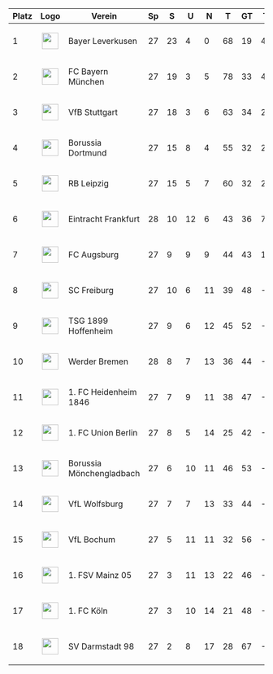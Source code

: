 |Platz|Logo|Verein|Sp|S|U|N|T|GT|TD|Pkte|Letzte 5|Spiel|
|-----|----|------|--|-|-|-|-|--|--|----|--------|-----|
|1|<p align="center"><img src="https://upload.wikimedia.org/wikipedia/de/thumb/f/f7/Bayer_Leverkusen_Logo.svg/1200px-Bayer_Leverkusen_Logo.svg.png" height="32" /></p>|Bayer Leverkusen|27|23|4|0|68|19|49|73|✅✅✅✅✅||
|2|<p align="center"><img src="https://i.imgur.com/jJEsJrj.png" height="32" /></p>|FC Bayern München|27|19|3|5|78|33|45|60|❌✅✅➖✅||
|3|<p align="center"><img src="https://i.imgur.com/v0tkpNx.png" height="32" /></p>|VfB Stuttgart|27|18|3|6|63|34|29|57|➖✅✅✅➖||
|4|<p align="center"><img src="https://upload.wikimedia.org/wikipedia/commons/thumb/6/67/Borussia_Dortmund_logo.svg/560px-Borussia_Dortmund_logo.svg.png" height="32" /></p>|Borussia Dortmund|27|15|8|4|55|32|23|53|✅✅✅✅❌||
|5|<p align="center"><img src="https://i.imgur.com/Rpwsjz1.png" height="32" /></p>|RB Leipzig|27|15|5|7|60|32|28|50|➖✅✅✅❌||
|6|<p align="center"><img src="https://i.imgur.com/X8NFkOb.png" height="32" /></p>|Eintracht Frankfurt|28|10|12|6|43|36|7|42|➖❌✅✅➖|1:1 (Werder Bremen)|
|7|<p align="center"><img src="https://i.imgur.com/sdE62e2.png" height="32" /></p>|FC Augsburg|27|9|9|9|44|43|1|36|➖✅✅✅✅||
|8|<p align="center"><img src="https://i.imgur.com/r3mvi0h.png" height="32" /></p>|SC Freiburg|27|10|6|11|39|48|-9|36|✅❌✅➖❌||
|9|<p align="center"><img src="https://i.imgur.com/gF0PfEl.png" height="32" /></p>|TSG 1899 Hoffenheim|27|9|6|12|45|52|-7|33|❌❌❌✅✅||
|10|<p align="center"><img src="https://upload.wikimedia.org/wikipedia/commons/thumb/b/be/SV-Werder-Bremen-Logo.svg/681px-SV-Werder-Bremen-Logo.svg.png" height="32" /></p>|Werder Bremen|28|8|7|13|36|44|-8|31|❌❌❌❌➖|1:1 (Eintracht Frankfurt)|
|11|<p align="center"><img src="https://upload.wikimedia.org/wikipedia/commons/thumb/9/9d/1._FC_Heidenheim_1846.svg/830px-1._FC_Heidenheim_1846.svg.png" height="32" /></p>|1. FC Heidenheim 1846|27|7|9|11|38|47|-9|30|➖➖❌❌➖||
|12|<p align="center"><img src="https://assets.dfb.de/uploads/000/018/232/small_union-Berlin.jpg" height="32" /></p>|1. FC Union Berlin|27|8|5|14|25|42|-17|29|➖✅❌❌➖||
|13|<p align="center"><img src="https://i.imgur.com/KSIk0Eu.png" height="32" /></p>|Borussia Mönchengladbach|27|6|10|11|46|53|-7|28|❌➖➖➖✅||
|14|<p align="center"><img src="https://i.imgur.com/ucqKV4B.png" height="32" /></p>|VfL Wolfsburg|27|7|7|13|33|44|-11|28|✅❌❌❌➖||
|15|<p align="center"><img src="https://i.imgur.com/5jy3Gfr.png" height="32" /></p>|VfL Bochum|27|5|11|11|32|56|-24|26|➖❌❌❌❌||
|16|<p align="center"><img src="https://upload.wikimedia.org/wikipedia/commons/thumb/9/9e/Logo_Mainz_05.svg/1200px-Logo_Mainz_05.svg.png" height="32" /></p>|1. FSV Mainz 05|27|3|11|13|22|46|-24|20|➖✅❌➖❌||
|17|<p align="center"><img src="https://upload.wikimedia.org/wikipedia/commons/thumb/0/01/1._FC_Koeln_Logo_2014%E2%80%93.svg/296px-1._FC_Koeln_Logo_2014%E2%80%93.svg.png" height="32" /></p>|1. FC Köln|27|3|10|14|21|48|-27|19|➖❌➖❌➖||
|18|<p align="center"><img src="https://upload.wikimedia.org/wikipedia/commons/e/e5/SV_Darmstadt_98_Logo.svg" height="32" /></p>|SV Darmstadt 98|27|2|8|17|28|67|-39|14|➖❌❌❌➖||
